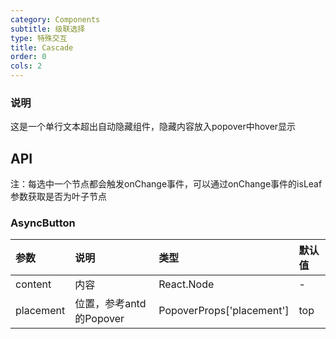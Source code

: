 ```yaml
---
category: Components
subtitle: 级联选择
type: 特殊交互
title: Cascade
order: 0
cols: 2
---
```


### 说明

这是一个单行文本超出自动隐藏组件，隐藏内容放入popover中hover显示

## API

注：每选中一个节点都会触发onChange事件，可以通过onChange事件的isLeaf参数获取是否为叶子节点

### AsyncButton

| 参数 | 说明 | 类型 | 默认值 |
| :--- | :--- | :--- | :--- |
| content |  内容 | React.Node | - |
| placement | 位置，参考antd的Popover | PopoverProps['placement'] | top |
